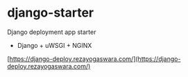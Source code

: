 # django-starter
Django deployment app starter

- Django + uWSGI + NGINX

[https://django-deploy.rezayogaswara.com/](https://django-deploy.rezayogaswara.com/)
